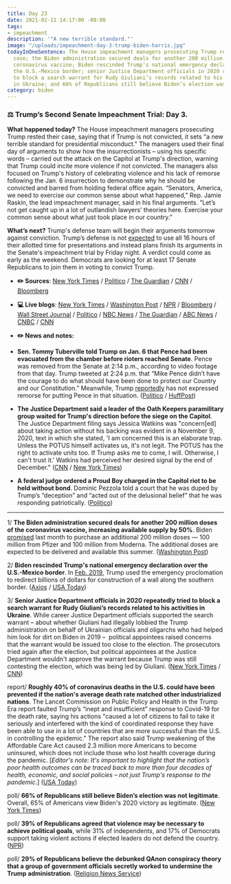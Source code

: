 ```yaml
---
title: Day 23
date: 2021-02-11 14:17:00 -08:00
tags:
- impeachment
description: '"A new terrible standard."'
image: "/uploads/impeachment-day-3-trump-biden-harris.jpg"
todayInOneSentence: The House impeachment managers prosecuting Trump rested their
  case; the Biden administration secured deals for another 200 million doses of the
  coronavirus vaccine; Biden rescinded Trump's national emergency declaration over
  the U.S.-Mexico border; senior Justice Department officials in 2020 repeatedly tried
  to block a search warrant for Rudy Giuliani’s records related to his activities
  in Ukraine; and 66% of Republicans still believe Biden’s election was not legitimate.
category: biden
---
```


### ⚖️ Trump’s Second Senate Impeachment Trial: Day 3.

**What happened today?** The House impeachment managers prosecuting Trump rested their case, saying that if Trump is not convicted, it sets "a new terrible standard for presidential misconduct." The managers used their final day of arguments to show how the insurrectionists – using his specific words – carried out the attack on the Capitol at Trump's direction, warning that Trump could incite more violence if not convicted. The managers also focused on Trump's history of celebrating violence and his lack of remorse following the Jan. 6 insurrection to demonstrate why he should be convicted and barred from holding federal office again. “Senators, America, we need to exercise our common sense about what happened,” Rep. Jamie Raskin, the lead impeachment manager, said in his final arguments. “Let’s not get caught up in a lot of outlandish lawyers’ theories here. Exercise your common sense about what just took place in our country.”

**What’s next?** Trump's defense team will begin their arguments tomorrow against conviction. Trump’s defense is not [expected](https://www.politico.com/news/2021/02/11/trump-impeachment-defense-friday-468694) to use all 16 hours of their allotted time for presentations and instead plans finish its arguments in the Senate's impeachment trial by Friday night. A verdict could come as early as the weekend. Democrats are looking for at least 17 Senate Republicans to join them in voting to convict Trump.

* **✏️ Sources**: [New York Times](https://www.nytimes.com/2021/02/11/us/politics/trump-impeachment.html) / [Politico](https://www.politico.com/news/2021/02/11/trump-impeachment-trial-day-3-468588) / [The Guardian](https://www.theguardian.com/us-news/2021/feb/11/trump-impeachment-trial-democrats-senate) / [CNN](https://www.cnn.com/2021/02/11/politics/senate-impeachment-trial-day-3/index.html) / [Bloomberg](https://www.bloomberg.com/news/articles/2021-02-11/democrats-use-video-trump-s-own-words-in-blaming-him-for-riot?srnd=premium&sref=MIBMEEoj)

* **💻 Live blogs**: [New York Times](https://www.nytimes.com/live/2021/02/11/us/impeachment-trial) / [Washington Post](https://www.washingtonpost.com/politics/2021/02/11/senate-trump-impeachment-trial-live-updates/) / [NPR](https://www.npr.org/sections/trump-impeachment-trial-live-updates/2021/02/09/964619295/watch-live-trumps-2nd-senate-impeachment-trial-begins-tuesday) / [Bloomberg](https://www.bloomberg.com/news/articles/2021-02-11/trump-s-lack-of-remorse-a-focus-for-the-day-impeachment-update?srnd=premium) / [Wall Street Journal](https://www.wsj.com/livecoverage/trump-second-impeachment-trial-2021-02-11?mod=hp_lead_pos1) / [Politico](https://www.politico.com/live-news-updates/2021/02/09/trump-impeachment-trial-live-updates-online-coverage-highlights-210209) / [NBC News](https://www.nbcnews.com/politics/congress/live-blog/2021-02-11-trump-impeachment-trial-live-updates-n1257308) / [The Guardian](https://www.theguardian.com/us-news/live/2021/feb/11/donald-trump-impeachment-senate-trial-live-news-updates) / [ABC News](https://abcnews.go.com/Politics/live-updates/trump-impeachment-trial-live-updates-senate-debate-constitutionality/?id=75741945) / [CNBC](https://www.cnbc.com/2021/02/11/trump-impeachment-trial-live-updates-day-3.html) / [CNN](https://www.cnn.com/politics/live-news/trump-impeachment-trial-02-11-2021/)

* **✏️ News and notes:**

* **Sen. Tommy Tuberville told Trump on Jan. 6 that Pence had been evacuated from the chamber before rioters reached Senate**. Pence was removed from the Senate at 2:14 p.m., according to video footage from that day. Trump tweeted at 2:24 p.m. that “Mike Pence didn’t have the courage to do what should have been done to protect our Country and our Constitution.” Meanwhile, Trump [reportedly](https://www.cnn.com/2021/02/10/politics/donald-trump-mike-pence-impeachment/) has not expressed remorse for putting Pence in that situation. ([Politico](https://www.politico.com/news/2021/02/11/tuberville-pences-evacuation-trump-impeachment-468572) / [HuffPost](https://www.huffpost.com/entry/trump-pence-tweet-capitol-riot-impeachment-trial_n_6024b281c5b6b295bc045640))

* **The Justice Department said a leader of the Oath Keepers paramilitary group waited for Trump's direction before the siege on the Capitol**. The Justice Department filing says Jessica Watkins was "concern\[ed\] about taking action without his backing was evident in a November 9, 2020, text in which she stated, 'I am concerned this is an elaborate trap. Unless the POTUS himself activates us, it's not legit. The POTUS has the right to activate units too. If Trump asks me to come, I will. Otherwise, I can't trust it.' Watkins had perceived her desired signal by the end of December." ([CNN](https://www.cnn.com/2021/02/11/politics/oath-keeper-justice-trump-capitol/index.html) / [New York Times](https://www.nytimes.com/2021/02/11/us/politics/oath-keepers-trump-investigation.html))

* **A federal judge ordered a Proud Boy charged in the Capitol riot to be held without bond**. Dominic Pezzola told a court that he was duped by Trump’s “deception” and “acted out of the delusional belief” that he was responding  patriotically. ([Politico](https://www.politico.com/news/2021/02/10/proud-boy-insurrection-trump-468353))

---

1/ **The Biden administration secured deals for another 200 million doses of the coronavirus vaccine, increasing available supply by 50%**. Biden [promised](https://whatthefuckjusthappenedtoday.com/2021/01/26/day-7/#2-the-biden-administration-plans-to) last month to purchase an additional 200 million doses — 100 million from Pfizer and 100 million from Moderna. The additional doses are expected to be delivered and available this summer. ([Washington Post](https://www.washingtonpost.com/health/2021/02/11/vaccine-supply-biden/))

2/ **Biden rescinded Trump's national emergency declaration over the U.S.-Mexico border**. In [Feb. 2019](https://whatthefuckjusthappenedtoday.com/2019/02/15/day-757/#1-trump-declared-a-national-emergenc), Trump used the emergency proclomation to redirect billions of dollars for construction of a wall along the southern border. ([Axios](https://www.axios.com/biden-national-emergency-border-wall-34ec3c4a-c383-4b92-a833-aebdc3439113.html) / [USA Today](https://www.usatoday.com/story/news/politics/2021/02/11/biden-rescinds-trump-national-emergency-funded-border-wall/6720714002/))

3/ **Senior Justice Department officials in 2020 repeatedly tried to block a search warrant for Rudy Giuliani’s records related to his activities in Ukraine**. While career Justice Department officials supported the search warrant – about whether Giuliani had illegally lobbied the Trump administration on behalf of Ukrainian officials and oligarchs who had helped him look for dirt on Biden in 2019 –  political appointees raised concerns that the warrant would be issued too close to the election. The prosecutors tried again after the election, but political appointees at the Justice Department wouldn't approve the warrant because Trump was still contesting the election, which was being led by Giuliani. ([New York Times](https://www.nytimes.com/2021/02/10/nyregion/giuliani-trump-subpoena.html) / [CNN](https://www.cnn.com/2021/02/10/politics/search-warrant-rudy-giuliani/index.html))

report/ **Roughly 40% of coronavirus deaths in the U.S. could have been prevented if the nation's average death rate matched other industrialized nations**. The Lancet Commission on Public Policy and Health in the Trump Era report faulted Trump’s “inept and insufficient” response to Covid-19 for the death rate, saying his actions "caused a lot of citizens to fail to take it seriously and interfered with the kind of coordinated response they have been able to use in a lot of countries that are more successful than the U.S. in controlling the epidemic." The report also said Trump weakening of the Affordable Care Act caused 2.3 million more Americans to become uninsured, which does not include those who lost health coverage during the pandemic. \[*Editor's note: It's important to highlight that the nation’s poor health outcomes can be traced back to more than four decades of health, economic, and social policies – not just Trump's response to the pandemic*.\] ([USA Today](https://www.usatoday.com/story/news/health/2021/02/11/lancet-commission-donald-trump-covid-19-health-medicare-for-all/4453762001/))

poll/ **66% of Republicans still believe Biden’s election was not legitimate**. Overall, 65% of Americans view Biden's 2020 victory as legitimate. ([New York Times](https://www.nytimes.com/live/2021/02/11/us/impeachment-trial/a-majority-of-republicans-still-view-bidens-election-as-illegitimate-a-poll-finds))

poll/ **39% of Republicans agreed that violence may be necessary to achieve political goals**, while 31% of independents, and 17% of Democrats support taking violent actions if elected leaders do not defend the country. ([NPR](https://www.npr.org/2021/02/11/966498544/a-scary-survey-finding-4-in-10-republicans-say-political-violence-may-be-necessa))

poll/ **29% of Republicans believe the debunked QAnon conspiracy theory that a group of government officials secretly worked to undermine the Trump administration**. ([Religion News Service](https://religionnews.com/2021/02/11/survey-more-than-a-quarter-of-white-evangelicals-believe-core-qanon-conspiracy-theory/))